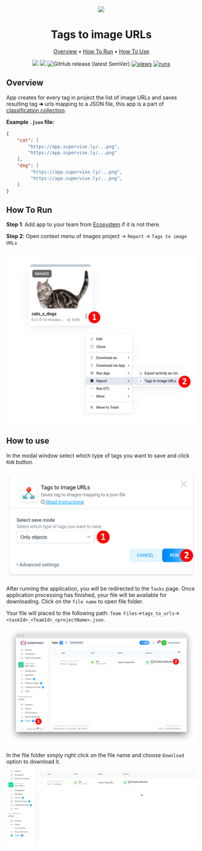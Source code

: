 <div align="center" markdown>
<img src="https://user-images.githubusercontent.com/48245050/182636117-e765e8ec-d073-404a-8068-f600eaefdcf3.png"/>



# Tags to image URLs

<p align="center">
  <a href="#Overview">Overview</a> •
  <a href="#How-To-Run">How To Run</a> •
  <a href="#How-To-Use">How To Use</a>
</p>

  
[![](https://img.shields.io/badge/supervisely-ecosystem-brightgreen)](https://ecosystem.supervise.ly/apps/tags-to-image-urls)
[![](https://img.shields.io/badge/slack-chat-green.svg?logo=slack)](https://supervise.ly/slack)
![GitHub release (latest SemVer)](https://img.shields.io/github/v/release/supervisely-ecosystem/tags-to-image-urls)
[![views](https://app.supervise.ly/img/badges/views/supervisely-ecosystem/tags-to-image-urls.png)](https://supervise.ly)
[![runs](https://app.supervise.ly/img/badges/runs/supervisely-ecosystem/tags-to-image-urls.png)](https://supervise.ly)

</div>

## Overview

App creates for every tag in project the list of image URLs and saves resulting tag **➜** urls mapping to a JSON file, this app is a part of [classification collection](https://ecosystem.supervise.ly/collections).

**Example `.json` file:**

```json
{
    "cat": [
        "https://app.supervise.ly/...png",
        "https://app.supervise.ly/...png"
    ],
    "dog": [
         "https://app.supervise.ly/...png",
         "https://app.supervise.ly/...png",
    ]
}
```



## How To Run 
**Step 1**: Add app to your team from [Ecosystem](https://ecosystem.supervise.ly/apps/tags-to-image-urls) if it is not there.

**Step 2**: Open context menu of images project -> `Report` -> `Tags to image URLs` 

<img src="media/htr2.png" width="600px"/>

## How to use

In the modal window select which type of tags you want to save and click `RUN` button.

<img src="media/htu1.png" width="600px"/>

After running the application, you will be redirected to the `Tasks` page. Once application processing has finished, your file will be available for downloading. 
Click on the `file name` to open file folder.

Your file will placed to the following path: `Team Files`->`tags_to_urls`->`<taskId>_<TeamId>_<projectName>.json`. 

<img src="media/htu2.png"/>

In the file folder simply right click on the file name and choose `Download` option to download it.

<img src="media/htu3.gif"/>
